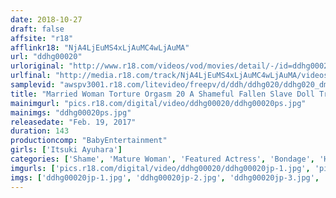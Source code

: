 ```yaml
---
date: 2018-10-27
draft: false
affsite: "r18"
afflinkr18: "NjA4LjEuMS4xLjAuMC4wLjAuMA"
url: "ddhg00020"
urloriginal: "http://www.r18.com/videos/vod/movies/detail/-/id=ddhg00020"
urlfinal: "http://media.r18.com/track/NjA4LjEuMS4xLjAuMC4wLjAuMA/videos/vod/movies/detail/-/id=ddhg00020"
samplevid: "awspv3001.r18.com/litevideo/freepv/d/ddh/ddhg020/ddhg020_dmb_w.mp4"
title: "Married Woman Torture Orgasm 20 A Shameful Fallen Slave Doll Tragic And Spasmic S&M Flesh Fantasies Itsuki Ayuhara"
mainimgurl: "pics.r18.com/digital/video/ddhg00020/ddhg00020ps.jpg"
mainimgs: "ddhg00020ps.jpg"
releasedate: "Feb. 19, 2017"
duration: 143
productioncomp: "BabyEntertainment"
girls: ['Itsuki Ayuhara']
categories: ['Shame', 'Mature Woman', 'Featured Actress', 'Bondage', 'Hi-Def']
imgurls: ['pics.r18.com/digital/video/ddhg00020/ddhg00020jp-1.jpg', 'pics.r18.com/digital/video/ddhg00020/ddhg00020jp-2.jpg', 'pics.r18.com/digital/video/ddhg00020/ddhg00020jp-3.jpg', 'pics.r18.com/digital/video/ddhg00020/ddhg00020jp-4.jpg', 'pics.r18.com/digital/video/ddhg00020/ddhg00020jp-5.jpg', 'pics.r18.com/digital/video/ddhg00020/ddhg00020jp-6.jpg', 'pics.r18.com/digital/video/ddhg00020/ddhg00020jp-7.jpg', 'pics.r18.com/digital/video/ddhg00020/ddhg00020jp-8.jpg', 'pics.r18.com/digital/video/ddhg00020/ddhg00020jp-9.jpg', 'pics.r18.com/digital/video/ddhg00020/ddhg00020jp-10.jpg', 'pics.r18.com/digital/video/ddhg00020/ddhg00020jp-11.jpg', 'pics.r18.com/digital/video/ddhg00020/ddhg00020jp-12.jpg', 'pics.r18.com/digital/video/ddhg00020/ddhg00020jp-13.jpg', 'pics.r18.com/digital/video/ddhg00020/ddhg00020jp-14.jpg', 'pics.r18.com/digital/video/ddhg00020/ddhg00020jp-15.jpg', 'pics.r18.com/digital/video/ddhg00020/ddhg00020jp-16.jpg', 'pics.r18.com/digital/video/ddhg00020/ddhg00020jp-17.jpg', 'pics.r18.com/digital/video/ddhg00020/ddhg00020jp-18.jpg', 'pics.r18.com/digital/video/ddhg00020/ddhg00020jp-19.jpg', 'pics.r18.com/digital/video/ddhg00020/ddhg00020jp-20.jpg']
imgs: ['ddhg00020jp-1.jpg', 'ddhg00020jp-2.jpg', 'ddhg00020jp-3.jpg', 'ddhg00020jp-4.jpg', 'ddhg00020jp-5.jpg', 'ddhg00020jp-6.jpg', 'ddhg00020jp-7.jpg', 'ddhg00020jp-8.jpg', 'ddhg00020jp-9.jpg', 'ddhg00020jp-10.jpg', 'ddhg00020jp-11.jpg', 'ddhg00020jp-12.jpg', 'ddhg00020jp-13.jpg', 'ddhg00020jp-14.jpg', 'ddhg00020jp-15.jpg', 'ddhg00020jp-16.jpg', 'ddhg00020jp-17.jpg', 'ddhg00020jp-18.jpg', 'ddhg00020jp-19.jpg', 'ddhg00020jp-20.jpg']
---
```

